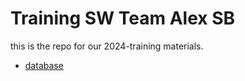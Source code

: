 # Training SW Team Alex SB

this is the repo for our 2024-training materials.

- [database](./Database)